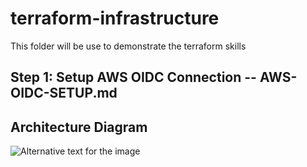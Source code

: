 # terraform-infrastructure
This folder will be use to demonstrate the terraform skills

## Step 1: Setup AWS OIDC Connection -- AWS-OIDC-SETUP.md

## Architecture Diagram

![Alternative text for the image](basic-vpc.png)